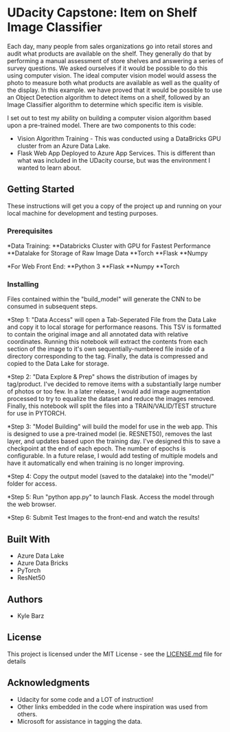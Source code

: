 # UDacity Capstone: Item on Shelf Image Classifier
Each day, many people from sales organizations go into retail stores and audit what products are available on the shelf.
They generally do that by performing a manual assessment of store shelves and answering a series of survey questions.
We asked ourselves if it would be possible to do this using computer vision. The ideal computer vision model would assess
the photo to measure both what products are available as well as the quality of the display. In this example. we have proved
that it would be possible to use an Object Detection algorithm to detect items on a shelf, followed by an Image Classifier
algorithm to determine which specific item is visible.

I set out to test my ability on building a computer vision algorithm based upon a pre-trained model. There are two components
to this code:
* Vision Algorithm Training - This was conducted using a DataBricks GPU cluster from an Azure Data Lake. 
* Flask Web App Deployed to Azure App Services. This is different than what was included in the UDacity course, but was the environment I wanted
to learn about. 

## Getting Started

These instructions will get you a copy of the project up and running on your local machine for development and testing purposes.


### Prerequisites

*Data Training:
**Databricks Cluster with GPU for Fastest Performance
**Datalake for Storage of Raw Image Data
**Torch
**Flask
**Numpy

*For Web Front End:
**Python 3
**Flask
**Numpy
**Torch


### Installing

Files contained within the "build_model" will generate the CNN to be consumed in subsequent steps. 

*Step 1: "Data Access" will open a Tab-Seperated File from the Data Lake and copy it to local storage for performance reasons. 
This TSV is formatted to contain the original image and all annotated data with relative coordinates. Running this notebook will
extract the contents from each section of the image to it's own sequentially-numbered file inside of a directory corresponding to the tag. Finally, the data is compressed and copied to the Data Lake for storage.

*Step 2: "Data Explore & Prep" shows the distribution of images by tag/product. I've decided to remove items with a substantially large
number of photos or too few. In a later release, I would add image augmentation processed to try to equalize the dataset and reduce
the images removed. Finally, this notebook will split the files into a TRAIN/VALID/TEST structure for use in PYTORCH.

*Step 3: "Model Building" will build the model for use in the web app. This is designed to use a pre-trained model (ie. RESNET50),
removes the last layer, and updates based upon the training day. I've designed this to save a checkpoint at the end of each epoch.
The number of epochs is configurable. In a future relase, I would add testing of multiple models and have it automatically end when
training is no longer improving. 

*Step 4: Copy the output model (saved to the datalake) into the "model/" folder for access.

*Step 5: Run "python app.py" to launch Flask. Access the model through the web browser.

*Step 6: Submit Test Images to the front-end and watch the results!


## Built With

* Azure Data Lake
* Azure Data Bricks
* PyTorch
* ResNet50

## Authors

* Kyle Barz


## License

This project is licensed under the MIT License - see the [LICENSE.md](LICENSE.md) file for details

## Acknowledgments

* Udacity for some code and a LOT of instruction!
* Other links embedded in the code where inspiration was used from others. 
* Microsoft for assistance in tagging the data.

